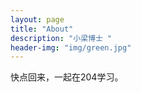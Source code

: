 ```yaml
---
layout: page
title: "About"
description: "小梁博士 " 
header-img: "img/green.jpg"
---
```


快点回来，一起在204学习。




